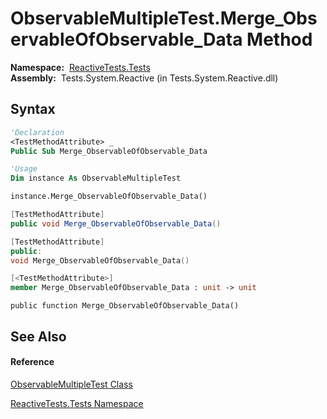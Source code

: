 # ObservableMultipleTest.Merge\_ObservableOfObservable\_Data Method

**Namespace:**  [ReactiveTests.Tests](ReactiveTests.Tests\ReactiveTests.Tests.md)  
**Assembly:**  Tests.System.Reactive (in Tests.System.Reactive.dll)

## Syntax

```vb
'Declaration
<TestMethodAttribute> _
Public Sub Merge_ObservableOfObservable_Data
```

```vb
'Usage
Dim instance As ObservableMultipleTest

instance.Merge_ObservableOfObservable_Data()
```

```csharp
[TestMethodAttribute]
public void Merge_ObservableOfObservable_Data()
```

```c++
[TestMethodAttribute]
public:
void Merge_ObservableOfObservable_Data()
```

```fsharp
[<TestMethodAttribute>]
member Merge_ObservableOfObservable_Data : unit -> unit 
```

```jscript
public function Merge_ObservableOfObservable_Data()
```

## See Also

#### Reference

[ObservableMultipleTest Class](ObservableMultipleTest\ObservableMultipleTest.md)

[ReactiveTests.Tests Namespace](ReactiveTests.Tests\ReactiveTests.Tests.md)




